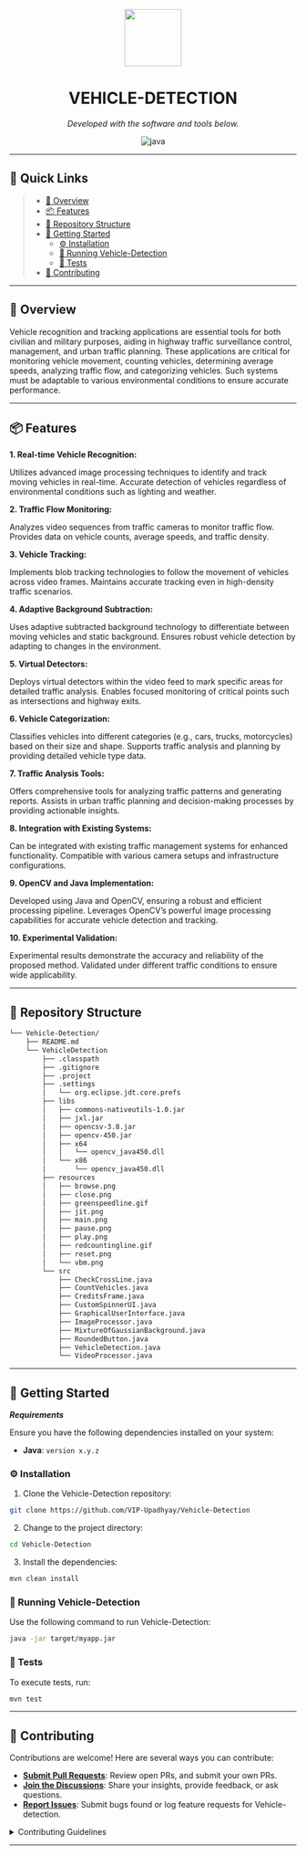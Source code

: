 <p align="center">
  <img src="https://img.icons8.com/external-tal-revivo-regular-tal-revivo/96/external-readme-is-a-easy-to-build-a-developer-hub-that-adapts-to-the-user-logo-regular-tal-revivo.png" width="100" />
</p>
<p align="center">
    <h1 align="center">VEHICLE-DETECTION</h1>
</p>


<p align="center">
		<em>Developed with the software and tools below.</em>
</p>
<p align="center">
	<img src="https://img.shields.io/badge/java-%23ED8B00.svg?style=flat&logo=openjdk&logoColor=white" alt="java">
</p>
<hr>

## 🔗 Quick Links

> - [📍 Overview](#-overview)
> - [📦 Features](#-features)
> - [📂 Repository Structure](#-repository-structure)
> - [🚀 Getting Started](#-getting-started)
>   - [⚙️ Installation](#️-installation)
>   - [🤖 Running Vehicle-Detection](#-running-Vehicle-Detection)
>   - [🧪 Tests](#-tests)
> - [🤝 Contributing](#-contributing)

---

## 📍 Overview

Vehicle recognition and tracking applications are essential tools for both civilian and military purposes, aiding in highway traffic surveillance control, management, and urban traffic planning. These applications are critical for monitoring vehicle movement, counting vehicles, determining average speeds, analyzing traffic flow, and categorizing vehicles. Such systems must be adaptable to various environmental conditions to ensure accurate performance.

---

## 📦 Features

**1. Real-time Vehicle Recognition:**

Utilizes advanced image processing techniques to identify and track moving vehicles in real-time.
Accurate detection of vehicles regardless of environmental conditions such as lighting and weather.

**2. Traffic Flow Monitoring:**

Analyzes video sequences from traffic cameras to monitor traffic flow.
Provides data on vehicle counts, average speeds, and traffic density.

**3. Vehicle Tracking:**

Implements blob tracking technologies to follow the movement of vehicles across video frames.
Maintains accurate tracking even in high-density traffic scenarios.

**4. Adaptive Background Subtraction:**

Uses adaptive subtracted background technology to differentiate between moving vehicles and static background.
Ensures robust vehicle detection by adapting to changes in the environment.

**5. Virtual Detectors:**

Deploys virtual detectors within the video feed to mark specific areas for detailed traffic analysis.
Enables focused monitoring of critical points such as intersections and highway exits.

**6. Vehicle Categorization:**

Classifies vehicles into different categories (e.g., cars, trucks, motorcycles) based on their size and shape.
Supports traffic analysis and planning by providing detailed vehicle type data.

**7. Traffic Analysis Tools:**

Offers comprehensive tools for analyzing traffic patterns and generating reports.
Assists in urban traffic planning and decision-making processes by providing actionable insights.

**8. Integration with Existing Systems:**

Can be integrated with existing traffic management systems for enhanced functionality.
Compatible with various camera setups and infrastructure configurations.

**9. OpenCV and Java Implementation:**

Developed using Java and OpenCV, ensuring a robust and efficient processing pipeline.
Leverages OpenCV’s powerful image processing capabilities for accurate vehicle detection and tracking.

**10. Experimental Validation:**

Experimental results demonstrate the accuracy and reliability of the proposed method.
Validated under different traffic conditions to ensure wide applicability.

---

## 📂 Repository Structure

```sh
└── Vehicle-Detection/
    ├── README.md
    └── VehicleDetection
        ├── .classpath
        ├── .gitignore
        ├── .project
        ├── .settings
        │   └── org.eclipse.jdt.core.prefs
        ├── libs
        │   ├── commons-nativeutils-1.0.jar
        │   ├── jxl.jar
        │   ├── opencsv-3.8.jar
        │   ├── opencv-450.jar
        │   ├── x64
        │   │   └── opencv_java450.dll
        │   └── x86
        │       └── opencv_java450.dll
        ├── resources
        │   ├── browse.png
        │   ├── close.png
        │   ├── greenspeedline.gif
        │   ├── jit.png
        │   ├── main.png
        │   ├── pause.png
        │   ├── play.png
        │   ├── redcountingline.gif
        │   ├── reset.png
        │   └── vbm.png
        └── src
            ├── CheckCrossLine.java
            ├── CountVehicles.java
            ├── CreditsFrame.java
            ├── CustomSpinnerUI.java
            ├── GraphicalUserInterface.java
            ├── ImageProcessor.java
            ├── MixtureOfGaussianBackground.java
            ├── RoundedButton.java
            ├── VehicleDetection.java
            └── VideoProcessor.java
```


---

## 🚀 Getting Started

***Requirements***

Ensure you have the following dependencies installed on your system:

* **Java**: `version x.y.z`

### ⚙️ Installation

1. Clone the Vehicle-Detection repository:

```sh
git clone https://github.com/VIP-Upadhyay/Vehicle-Detection
```

2. Change to the project directory:

```sh
cd Vehicle-Detection
```

3. Install the dependencies:

```sh
mvn clean install
```

### 🤖 Running Vehicle-Detection

Use the following command to run Vehicle-Detection:

```sh
java -jar target/myapp.jar
```

### 🧪 Tests

To execute tests, run:

```sh
mvn test
```

---


## 🤝 Contributing

Contributions are welcome! Here are several ways you can contribute:

- **[Submit Pull Requests](https://github.com/VIP-Upadhyay/Vehicle-Detection/blob/main/CONTRIBUTING.md)**: Review open PRs, and submit your own PRs.
- **[Join the Discussions](https://github.com/VIP-Upadhyay/Vehicle-Detection/discussions)**: Share your insights, provide feedback, or ask questions.
- **[Report Issues](https://github.com/VIP-Upadhyay/Vehicle-Detection/issues)**: Submit bugs found or log feature requests for Vehicle-detection.

<details closed>
    <summary>Contributing Guidelines</summary>

1. **Fork the Repository**: Start by forking the project repository to your GitHub account.
2. **Clone Locally**: Clone the forked repository to your local machine using a Git client.
   ```sh
   git clone https://github.com/VIP-Upadhyay/Vehicle-Detection
   ```
3. **Create a New Branch**: Always work on a new branch, giving it a descriptive name.
   ```sh
   git checkout -b new-feature-x
   ```
4. **Make Your Changes**: Develop and test your changes locally.
5. **Commit Your Changes**: Commit with a clear message describing your updates.
   ```sh
   git commit -m 'Implemented new feature x.'
   ```
6. **Push to GitHub**: Push the changes to your forked repository.
   ```sh
   git push origin new-feature-x
   ```
7. **Submit a Pull Request**: Create a PR against the original project repository. Clearly describe the changes and their motivations.

Once your PR is reviewed and approved, it will be merged into the main branch.

</details>

---

